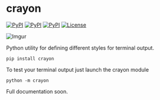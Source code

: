 # crayon
[![PyPI](https://img.shields.io/pypi/v/crayon.svg)](https://pypi.python.org/pypi/crayon/) [![PyPI](https://img.shields.io/pypi/status/crayon.svg)](https://pypi.python.org/pypi/crayon/) [![PyPI](https://img.shields.io/pypi/pyversions/crayon.svg)](https://pypi.python.org/pypi/crayon/) [![License](https://img.shields.io/badge/license-MIT-lightgrey.svg)](https://raw.githubusercontent.com/lukaskubis/crayon/master/LICENSE)

![Imgur](http://i.imgur.com/LznDkYy.gif)

Python utility for defining different styles for terminal output.

    pip install crayon

To test your terminal output just launch the crayon module

    python -m crayon

Full documentation soon.
